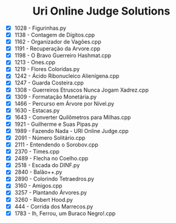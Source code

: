 <h1 align="center">Uri Online Judge Solutions</h1>

- [x] 1028 - Figurinhas.py
- [x] 1138 - Contagem de Dígitos.cpp
- [x] 1162 - Organizador de Vagões.cpp
- [x] 1191 - Recuperação da Arvore.cpp
- [x] 1198 - O Bravo Guerreiro Hashmat.cpp
- [x] 1213 - Ones.cpp
- [x] 1219 - Flores Coloridas.py
- [x] 1242 - Ácido Ribonucleico Alienígena.cpp
- [x] 1247 - Guarda Costeira.cpp
- [x] 1308 - Guerreiros Etruscos Nunca Jogam Xadrez.cpp
- [x] 1309 - Formatação Monetária.py
- [x] 1466 - Percurso em Árvore por Nível.py
- [x] 1630 - Estacas.py
- [x] 1643 - Converter Quilômetros para Milhas.cpp
- [x] 1921 - Guilherme e Suas Pipas.py
- [x] 1989 - Fazendo Nada - URI Online Judge.cpp
- [x] 2091 - Número Solitário.cpp
- [x] 2111 - Entendendo o Sorobov.cpp
- [x] 2370 - Times.cpp
- [x] 2489 - Flecha no Coelho.cpp
- [x] 2518 - Escada do DINF.py
- [x] 2840 - Balão++.py
- [x] 2890 - Colorindo Tetraedros.py
- [x] 3160 - Amigos.cpp
- [x] 3257 - Plantando Árvores.py
- [x] 3260 - Robert Hood.py
- [x] 444 - Corrida dos Marrecos.py
- [x] 1783 - Ih, Ferrou, um Buraco Negro!.cpp
